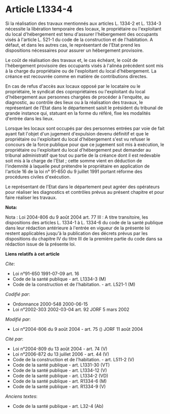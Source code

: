 # Article L1334-4

Si la réalisation des travaux mentionnés aux articles L. 1334-2 et L. 1334-3 nécessite la libération temporaire des locaux,
le propriétaire ou l'exploitant du local d'hébergement est tenu d'assurer l'hébergement des occupants visés à l'article L.
521-1 du code de la construction et de l'habitation. A défaut, et dans les autres cas, le représentant de l'Etat prend les
dispositions nécessaires pour assurer un hébergement provisoire.

Le coût de réalisation des travaux et, le cas échéant, le coût de l'hébergement provisoire des occupants visés à l'alinéa
précédent sont mis à la charge du propriétaire ou de l'exploitant du local d'hébergement. La créance est recouvrée comme en
matière de contributions directes.

En cas de refus d'accès aux locaux opposé par le locataire ou le propriétaire, le syndicat des copropriétaires ou
l'exploitant du local d'hébergement aux personnes chargées de procéder à l'enquête, au diagnostic, au contrôle des lieux ou à
la réalisation des travaux, le représentant de l'Etat dans le département saisit le président du tribunal de grande instance
qui, statuant en la forme du référé, fixe les modalités d'entrée dans les lieux.

Lorsque les locaux sont occupés par des personnes entrées par voie de fait ayant fait l'objet d'un jugement d'expulsion
devenu définitif et que le propriétaire ou l'exploitant du local d'hébergement s'est vu refuser le concours de la force
publique pour que ce jugement soit mis à exécution, le propriétaire ou l'exploitant du local d'hébergement peut demander au
tribunal administratif que tout ou partie de la créance dont il est redevable soit mis à la charge de l'Etat ; cette somme
vient en déduction de l'indemnité à laquelle peut prétendre le propriétaire en application de l'article 16 de la loi n°
91-650 du 9 juillet 1991 portant réforme des procédures civiles d'exécution.

Le représentant de l'Etat dans le département peut agréer des opérateurs pour réaliser les diagnostics et contrôles prévus au
présent chapitre et pour faire réaliser les travaux.

**Nota:**

Nota : Loi 2004-806 du 9 août 2004 art. 77 III : A titre transitoire, les dispositions des articles L. 1334-1 à L. 1334-6 du
code de la santé publique dans leur rédaction antérieure à l'entrée en vigueur de la présente loi restent applicables jusqu'à
la publication des décrets prévus par les dispositions du chapitre IV du titre III de la première partie du code dans sa
rédaction issue de la présente loi.

**Liens relatifs à cet article**

_Cite_:

  - Loi n°91-650 1991-07-09 art. 16
  - Code de la santé publique - art. L1334-3 (M)
  - Code de la construction et de l'habitation. - art. L521-1 (M)

_Codifié par_:

  - Ordonnance 2000-548 2000-06-15
  - Loi n°2002-303 2002-03-04 art. 92 JORF 5 mars 2002

_Modifié par_:

  - Loi n°2004-806 du 9 août 2004 - art. 75 () JORF 11 août 2004

_Cité par_:

  - Loi n°2004-809 du 13 août 2004 - art. 74 (V)
  - Loi n°2006-872 du 13 juillet 2006 - art. 44 (V)
  - Code de la construction et de l'habitation. - art. L511-2 (V)
  - Code de la santé publique - art. L1331-30 (VT)
  - Code de la santé publique - art. L1334-12 (V)
  - Code de la santé publique - art. L1334-2 (VD)
  - Code de la santé publique - art. R1334-6 (M)
  - Code de la santé publique - art. R1334-9 (V)

_Anciens textes_:

  - Code de la santé publique - art. L32-4 (Ab)

